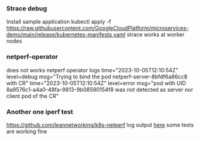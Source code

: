 ### Strace debug
Install sample application 
kubectl apply -f https://raw.githubusercontent.com/GoogleCloudPlatform/microservices-demo/main/release/kubernetes-manifests.yaml
strace works at worker nodes
### netperf-operator
does not works
netperf operator logs
time="2023-10-05T12:10:54Z" level=debug msg="Trying to bind the pod netperf-server-8bfdf6a86cc8 with CR"
time="2023-10-05T12:10:54Z" level=error msg="pod with UID 8a9576c1-a4a0-48fa-9813-9b08590154f8 was not detected as server nor client pod of the CR"

### Another one iperf test
https://github.com/leannetworking/k8s-netperf
log output [here](repo/k8s-netperf/test-01.log) some tests are working fine